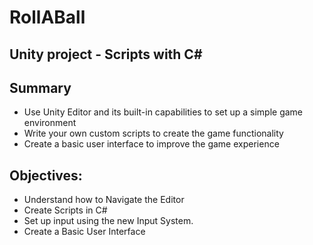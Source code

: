# RollABall
## Unity project - Scripts with C#

## Summary
- Use Unity Editor and its built-in capabilities to set up a simple game environment
- Write your own custom scripts to create the game functionality
- Create a basic user interface to improve the game experience
  
## Objectives:
- Understand how to Navigate the Editor
- Create Scripts in C#
- Set up input using the new Input System.
- Create a Basic User Interface
  
  
